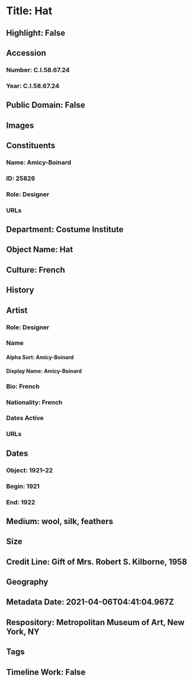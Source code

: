# Title: Hat
## Highlight: False
## Accession
### Number: C.I.58.67.24
### Year: C.I.58.67.24
## Public Domain: False
## Images
## Constituents
### Name: Amicy-Boinard
### ID: 25826
### Role: Designer
### URLs
## Department: Costume Institute
## Object Name: Hat
## Culture: French
## History
## Artist
### Role: Designer
### Name
#### Alpha Sort: Amicy-Boinard
#### Display Name: Amicy-Boinard
### Bio: French
### Nationality: French
### Dates Active
### URLs
## Dates
### Object: 1921–22
### Begin: 1921
### End: 1922
## Medium: wool, silk, feathers
## Size
## Credit Line: Gift of Mrs. Robert S. Kilborne, 1958
## Geography
## Metadata Date: 2021-04-06T04:41:04.967Z
## Respository: Metropolitan Museum of Art, New York, NY
## Tags
## Timeline Work: False